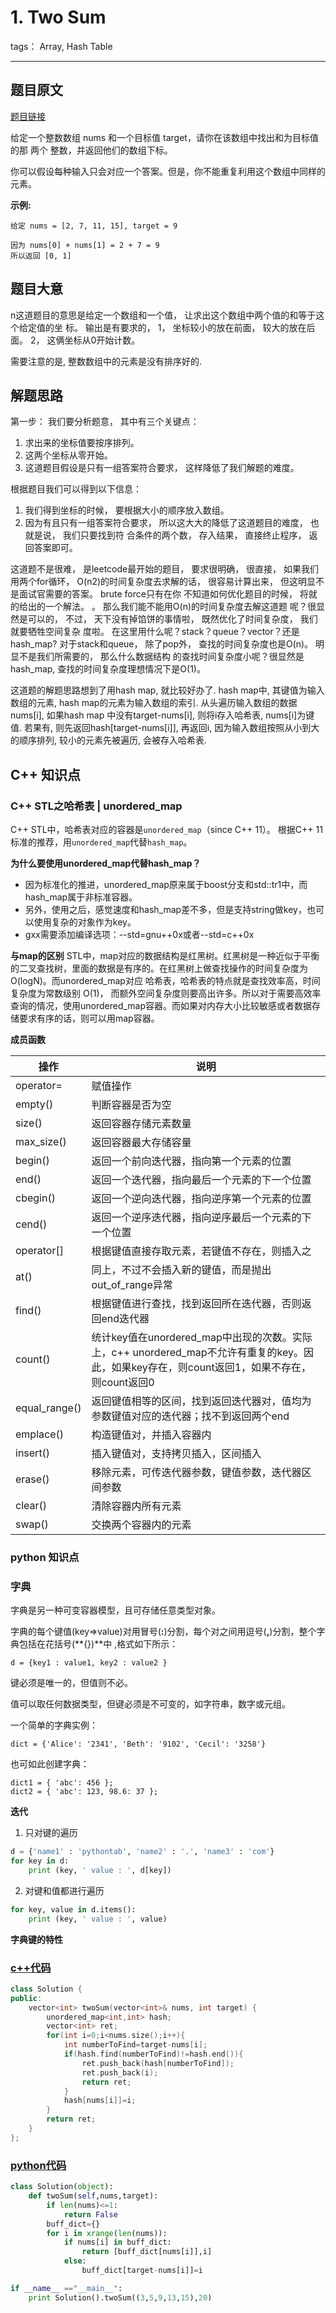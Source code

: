 # 1. Two Sum

tags： Array, Hash Table

---

## 题目原文

[题目链接](<https://leetcode-cn.com/problems/two-sum/>)

给定一个整数数组 nums 和一个目标值 target，请你在该数组中找出和为目标值的那 两个 整数，并返回他们的数组下标。

你可以假设每种输入只会对应一个答案。但是，你不能重复利用这个数组中同样的元素。

**示例:**

```
给定 nums = [2, 7, 11, 15], target = 9

因为 nums[0] + nums[1] = 2 + 7 = 9
所以返回 [0, 1]
```

## 题目大意

n这道题目的意思是给定一个数组和一个值， 让求出这个数组中两个值的和等于这个给定值的坐
标。 输出是有要求的， 1， 坐标较小的放在前面， 较大的放在后面。 2， 这俩坐标从0开始计数。



需要注意的是, 整数数组中的元素是没有排序好的.

## 解题思路
第一步： 我们要分析题意， 其中有三个关键点：
1. 求出来的坐标值要按序排列。
2. 这两个坐标从零开始。
3. 这道题目假设是只有一组答案符合要求， 这样降低了我们解题的难度。

根据题目我们可以得到以下信息：
1. 我们得到坐标的时候， 要根据大小的顺序放入数组。
2. 因为有且只有一组答案符合要求， 所以这大大的降低了这道题目的难度， 也就是说， 我们只要找到符
合条件的两个数， 存入结果， 直接终止程序， 返回答案即可。

这道题不是很难， 是leetcode最开始的题目， 要求很明确， 很直接， 如果我们用两个for循环，
O(n2)的时间复杂度去求解的话， 很容易计算出来， 但这明显不是面试官需要的答案。 brute force只有在你
不知道如何优化题目的时候， 将就的给出的一个解法。 。 那么我们能不能用O(n)的时间复杂度去解这道题
呢？很显然是可以的， 不过， 天下没有掉馅饼的事情啦， 既然优化了时间复杂度， 我们就要牺牲空间复杂
度啦。 在这里用什么呢？stack？queue？vector？还是hash_map?
对于stack和queue， 除了pop外， 查找的时间复杂度也是O(n)。 明显不是我们所需要的， 那么什么数据结构
的查找时间复杂度小呢？很显然是 hash_map, 查找的时间复杂度理想情况下是O(1)。 

这道题的解题思路想到了用hash map, 就比较好办了. hash map中, 其键值为输入数组的元素, hash map的元素为输入数组的索引. 从头遍历输入数组的数据nums[i], 如果hash map 中没有target-nums[i], 则将i存入哈希表, nums[i]为键值. 若果有, 则先返回hash[target-nums[i]], 再返回i, 因为输入数组按照从小到大的顺序排列, 较小的元素先被遍历, 会被存入哈希表.

## C++ 知识点

### C++ STL之哈希表 | unordered_map

C++ STL中，哈希表对应的容器是`unordered_map`（since C++ 11）。 根据C++ 11标准的推荐，用`unordered_map`代替`hash_map`。

**为什么要使用unordered_map代替hash_map？**

- 因为标准化的推进，unordered_map原来属于boost分支和std::tr1中，而hash_map属于非标准容器。
- 另外，使用之后，感觉速度和hash_map差不多，但是支持string做key，也可以使用复杂的对象作为key。
- gxx需要添加编译选项：--std=gnu++0x或者--std=c++0x

**与map的区别**
STL中，map对应的数据结构是红黑树。红黑树是一种近似于平衡的二叉查找树，里面的数据是有序的。在红黑树上做查找操作的时间复杂度为 O(logN)。而unordered_map对应 哈希表，哈希表的特点就是查找效率高，时间复杂度为常数级别 O(1)， 而额外空间复杂度则要高出许多。所以对于需要高效率查询的情况，使用unordered_map容器。而如果对内存大小比较敏感或者数据存储要求有序的话，则可以用map容器。

**成员函数**

| 操作          | 说明                                                         |
| ------------- | ------------------------------------------------------------ |
| operator=     | 赋值操作                                                     |
| empty()       | 判断容器是否为空                                             |
| size()        | 返回容器存储元素数量                                         |
| max_size()    | 返回容器最大存储容量                                         |
| begin()       | 返回一个前向迭代器，指向第一个元素的位置                     |
| end()         | 返回一个迭代器，指向最后一个元素的下一个位置                 |
| cbegin()      | 返回一个逆向迭代器，指向逆序第一个元素的位置                 |
| cend()        | 返回一个逆序迭代器，指向逆序最后一个元素的下一个位置         |
| operator[]    | 根据键值直接存取元素，若键值不存在，则插入之                 |
| at()          | 同上，不过不会插入新的键值，而是抛出out_of_range异常         |
| find()        | 根据键值进行查找，找到返回所在迭代器，否则返回end迭代器      |
| count()       | 统计key值在unordered_map中出现的次数。实际上，c++ unordered_map不允许有重复的key。因此，如果key存在，则count返回1，如果不存在，则count返回0 |
| equal_range() | 返回键值相等的区间，找到返回迭代器对，值均为参数键值对应的迭代器；找不到返回两个end |
| emplace()     | 构造键值对，并插入容器内                                     |
| insert()      | 插入键值对，支持拷贝插入，区间插入                           |
| erase()       | 移除元素，可传迭代器参数，键值参数，迭代器区间参数           |
| clear()       | 清除容器内所有元素                                           |
| swap()        | 交换两个容器内的元素                                         |

### python 知识点

### 字典

字典是另一种可变容器模型，且可存储任意类型对象。

字典的每个键值(key=>value)对用冒号(**:**)分割，每个对之间用逗号(**,**)分割，整个字典包括在花括号(**{})**中 ,格式如下所示：

```
d = {key1 : value1, key2 : value2 }
```

键必须是唯一的，但值则不必。

值可以取任何数据类型，但键必须是不可变的，如字符串，数字或元组。

一个简单的字典实例：

```
dict = {'Alice': '2341', 'Beth': '9102', 'Cecil': '3258'}
```

也可如此创建字典：

```
dict1 = { 'abc': 456 };
dict2 = { 'abc': 123, 98.6: 37 };
```

**迭代**

1. 只对键的遍历

```python
d = {'name1' : 'pythontab', 'name2' : '.', 'name3' : 'com'}
for key in d:
    print (key, ' value : ', d[key])
```

2. 对键和值都进行遍历

``` python
for key, value in d.items():
    print (key, ' value : ', value)
```

**字典键的特性**

### [c++代码](./src/cpp/TwoSum.cpp)
```c++
class Solution {
public:
    vector<int> twoSum(vector<int>& nums, int target) {
        unordered_map<int,int> hash;
        vector<int> ret;
        for(int i=0;i<nums.size();i++){
            int numberToFind=target-nums[i];
            if(hash.find(numberToFind)!=hash.end()){
                ret.push_back(hash[numberToFind]);
                ret.push_back(i);
                return ret;
            }
            hash[nums[i]]=i;
        }
        return ret;
    }
};
```

### [python代码](./src/python/TwoSum.py)

```python
class Solution(object):
    def twoSum(self,nums,target):
        if len(nums)<=1:
            return False
        buff_dict={}
        for i in xrange(len(nums)):
            if nums[i] in buff_dict:
                return [buff_dict[nums[i]],i]
            else:
                buff_dict[target-nums[i]]=i

if __name__ =="__main__":
    print Solution().twoSum((3,5,9,13,15),20)
```
